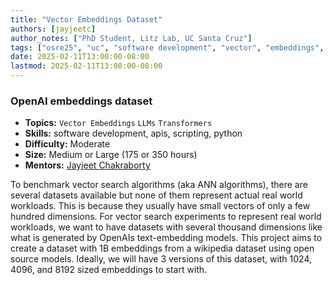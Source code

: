 ```yaml
---
title: "Vector Embeddings Dataset"
authors: [jayjeetc]
author_notes: ["PhD Student, Litz Lab, UC Santa Cruz"]
tags: ["osre25", "uc", "software development", "vector", "embeddings", "llms", "genai"]
date: 2025-02-11T13:00:00-08:00
lastmod: 2025-02-11T13:00:00-08:00
---
```


### OpenAI embeddings dataset

 - **Topics:** `Vector Embeddings` `LLMs` `Transformers` 
 - **Skills:** software development, apis, scripting, python
 - **Difficulty:** Moderate
 - **Size:** Medium or Large (175 or 350 hours)
 - **Mentors:** [Jayjeet Chakraborty](mailto:jayjeetc@ucsc.edu)

To benchmark vector search algorithms (aka ANN algorithms), there are several datasets available but none of 
them represent actual real world workloads. This is because they usually have small vectors of only a few hundred
dimensions. For vector search experiments to represent real world workloads, we want to have datasets with 
several thousand dimensions like what is generated by OpenAIs text-embedding models. This project aims to create a 
dataset with 1B embeddings from a wikipedia dataset using open source models. Ideally, we will have 3 versions of this dataset, with 1024, 4096, and 8192 sized embeddings to start with. 
